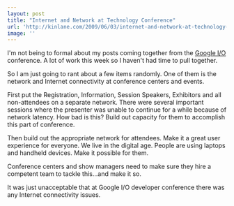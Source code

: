 ```yaml
---
layout: post
title: "Internet and Network at Technology Conference"
url: 'http://kinlane.com/2009/06/03/internet-and-network-at-technology-conference/'
image: ''
---
```


I'm not being to formal about my posts coming together from the [Google I/O][1] conference. A lot of work this week so I haven't had time to pull together.

So I am just going to rant about a few items randomly. One of them is the network and Internet connectivity at conference centers and events.

First put the Registration, Information, Session Speakers, Exhibitors and all non-attendees on a separate network. There were several important sessions where the presenter was unable to continue for a while because of network latency. How bad is this? Build out capacity for them to accomplish this part of conference.

Then build out the appropriate network for attendees. Make it a great user experience for everyone. We live in the digital age. People are using laptops and handheld devices. Make it possible for them.

Conference centers and show managers need to make sure they hire a competent team to tackle this...and make it so.

It was just unacceptable that at Google I/O developer conference there was any Internet connectivity issues.

   [1]: http://code.google.com/events/io/ (Google I/O)
